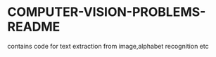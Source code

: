 # COMPUTER-VISION-PROBLEMS-README
contains code for text extraction from image,alphabet recognition etc
